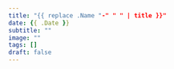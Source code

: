```yaml
---
title: "{{ replace .Name "-" " " | title }}"
date: {{ .Date }}
subtitle: ""
image: ""
tags: []
draft: false
---
```

